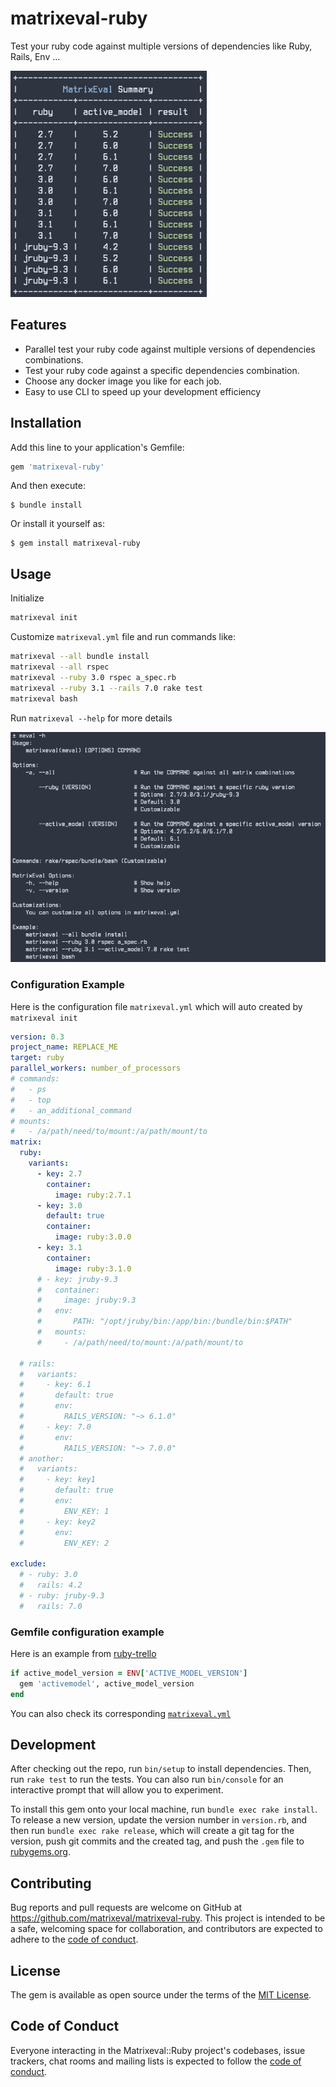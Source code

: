 # matrixeval-ruby

Test your ruby code against multiple versions of dependencies like Ruby, Rails, Env ...

![](https://raw.githubusercontent.com/MatrixEval/assets/main/screenshots/summary.png)

## Features

- Parallel test your ruby code against multiple versions of dependencies combinations.
- Test your ruby code against a specific dependencies combination.
- Choose any docker image you like for each job.
- Easy to use CLI to speed up your development efficiency
## Installation

Add this line to your application's Gemfile:

```ruby
gem 'matrixeval-ruby'
```

And then execute:

    $ bundle install

Or install it yourself as:

    $ gem install matrixeval-ruby

## Usage

Initialize

```bash
matrixeval init
```

Customize `matrixeval.yml` file and run commands like:

```bash
matrixeval --all bundle install
matrixeval --all rspec
matrixeval --ruby 3.0 rspec a_spec.rb
matrixeval --ruby 3.1 --rails 7.0 rake test
matrixeval bash
```
Run `matrixeval --help` for more details

![](https://raw.githubusercontent.com/MatrixEval/assets/main/screenshots/help.png)

### Configuration Example

Here is the configuration file `matrixeval.yml` which will auto created by `matrixeval init`

```yaml
version: 0.3
project_name: REPLACE_ME
target: ruby
parallel_workers: number_of_processors
# commands:
#   - ps
#   - top
#   - an_additional_command
# mounts:
#   - /a/path/need/to/mount:/a/path/mount/to
matrix:
  ruby:
    variants:
      - key: 2.7
        container:
          image: ruby:2.7.1
      - key: 3.0
        default: true
        container:
          image: ruby:3.0.0
      - key: 3.1
        container:
          image: ruby:3.1.0
      # - key: jruby-9.3
      #   container:
      #     image: jruby:9.3
      #   env:
      #       PATH: "/opt/jruby/bin:/app/bin:/bundle/bin:$PATH"
      #   mounts:
      #     - /a/path/need/to/mount:/a/path/mount/to

  # rails:
  #   variants:
  #     - key: 6.1
  #       default: true
  #       env:
  #         RAILS_VERSION: "~> 6.1.0"
  #     - key: 7.0
  #       env:
  #         RAILS_VERSION: "~> 7.0.0"
  # another:
  #   variants:
  #     - key: key1
  #       default: true
  #       env:
  #         ENV_KEY: 1
  #     - key: key2
  #       env:
  #         ENV_KEY: 2

exclude:
  # - ruby: 3.0
  #   rails: 4.2
  # - ruby: jruby-9.3
  #   rails: 7.0
```

### Gemfile configuration example

Here is an example from [ruby-trello](https://github.com/jeremytregunna/ruby-trello)

```ruby
if active_model_version = ENV['ACTIVE_MODEL_VERSION']
  gem 'activemodel', active_model_version
end
```

You can also check its corresponding [`matrixeval.yml`](https://github.com/jeremytregunna/ruby-trello/blob/master/matrixeval.yml)

## Development

After checking out the repo, run `bin/setup` to install dependencies. Then, run `rake test` to run the tests. You can also run `bin/console` for an interactive prompt that will allow you to experiment.

To install this gem onto your local machine, run `bundle exec rake install`. To release a new version, update the version number in `version.rb`, and then run `bundle exec rake release`, which will create a git tag for the version, push git commits and the created tag, and push the `.gem` file to [rubygems.org](https://rubygems.org).

## Contributing

Bug reports and pull requests are welcome on GitHub at https://github.com/matrixeval/matrixeval-ruby. This project is intended to be a safe, welcoming space for collaboration, and contributors are expected to adhere to the [code of conduct](https://github.com/[USERNAME]/matrixeval-ruby/blob/main/CODE_OF_CONDUCT.md).

## License

The gem is available as open source under the terms of the [MIT License](https://opensource.org/licenses/MIT).

## Code of Conduct

Everyone interacting in the Matrixeval::Ruby project's codebases, issue trackers, chat rooms and mailing lists is expected to follow the [code of conduct](https://github.com/matrixeval/matrixeval-ruby/blob/main/CODE_OF_CONDUCT.md).
